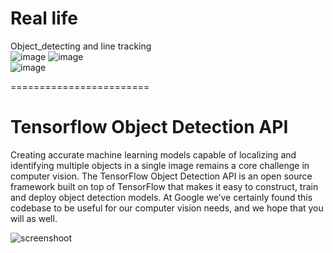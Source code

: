 # Real life  
Object_detecting and line tracking  
![image](https://github.com/YanZiQinKevin/object_detection/blob/master/test_images/2018.png)
![image](https://github.com/YanZiQinKevin/object_detection/blob/master/test_images/2018_1.png)  
![image](https://github.com/YanZiQinKevin/object_detection/blob/master/test_images/2018_3.png)


========================  
# Tensorflow Object Detection API
Creating accurate machine learning models capable of localizing and identifying
multiple objects in a single image remains a core challenge in computer vision.
The TensorFlow Object Detection API is an open source framework built on top of
TensorFlow that makes it easy to construct, train and deploy object detection
models.  At Google we’ve certainly found this codebase to be useful for our
computer vision needs, and we hope that you will as well.


![screenshoot](https://github.com/YanZiQinKevin/object_detection/blob/master/object%20detection_screenshot_16.01.2018.png)
